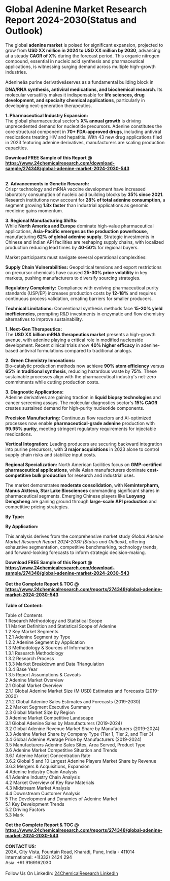 <h1>Global Adenine Market Research Report 2024-2030(Status and Outlook)</h1><p>The global <strong>adenine market</strong> is poised for significant expansion, projected to grow from <strong>USD XX million in 2024 to USD XX million by 2030</strong>, advancing at a steady <strong>CAGR of X%</strong> during the forecast period. This organic nitrogen compound, essential in nucleic acid synthesis and pharmaceutical applications, is witnessing surging demand across multiple high-growth industries.</p><p>Adenineâa purine derivativeâserves as a fundamental building block in <strong>DNA/RNA synthesis, antiviral medications, and biochemical research</strong>. Its molecular versatility makes it indispensable for <strong>life sciences, drug development, and specialty chemical applications</strong>, particularly in developing next-generation therapeutics.</p><p><strong>1. Pharmaceutical Industry Expansion:</strong><br>
The global pharmaceutical sector's <strong>X% annual growth</strong> is driving unprecedented demand for nucleotide precursors. Adenine constitutes the core structural component in <strong>70+ FDA-approved drugs</strong>, including antiviral medications treating HIV and hepatitis. With 43 new drug applications filed in 2023 featuring adenine derivatives, manufacturers are scaling production capacities.</p><div><b>Download FREE Sample of this Report @ 
            <a href="https://www.24chemicalresearch.com/download-sample/274348/global-adenine-market-2024-2030-543">
            https://www.24chemicalresearch.com/download-sample/274348/global-adenine-market-2024-2030-543</a></b></div><br><p><strong>2. Advancements in Genetic Research:</strong><br>
Crispr technology and mRNA vaccine development have increased laboratory consumption of nucleic acid building blocks by <strong>35% since 2021</strong>. Research institutions now account for <strong>28% of total adenine consumption</strong>, a segment growing <strong>1.8x faster</strong> than industrial applications as genomic medicine gains momentum.</p><p><strong>3. Regional Manufacturing Shifts:</strong><br>
While <strong>North America and Europe</strong> dominate high-value pharmaceutical applications, <strong>Asia-Pacific emerges as the production powerhouse</strong>, manufacturing <strong>62% of global adenine supply</strong>. Strategic investments in Chinese and Indian API facilities are reshaping supply chains, with localized production reducing lead times by <strong>40-50%</strong> for regional buyers.</p><p>Market participants must navigate several operational complexities:</p><p><strong>Supply Chain Vulnerabilities:</strong> Geopolitical tensions and export restrictions on precursor chemicals have caused <strong>25-30% price volatility</strong> in key markets, pushing manufacturers to diversify sourcing strategies.</p><p><strong>Regulatory Complexity:</strong> Compliance with evolving pharmaceutical purity standards (USP/EP) increases production costs by <strong>12-18%</strong> and requires continuous process validation, creating barriers for smaller producers.</p><p><strong>Technical Limitations:</strong> Conventional synthesis methods face <strong>15-20% yield inefficiencies</strong>, prompting R&amp;D investments in enzymatic and flow chemistry alternatives to improve sustainability.</p><p><strong>1. Next-Gen Therapeutics:</strong><br>
The <strong>USD XX billion mRNA therapeutics market</strong> presents a high-growth avenue, with adenine playing a critical role in modified nucleoside development. Recent clinical trials show <strong>40% higher efficacy</strong> in adenine-based antiviral formulations compared to traditional analogs.</p><p><strong>2. Green Chemistry Innovations:</strong><br>
Bio-catalytic production methods now achieve <strong>90% atom efficiency</strong> versus <strong>65% in traditional synthesis</strong>, reducing hazardous waste by <strong>75%</strong>. These sustainable processes align with the pharmaceutical industry's net-zero commitments while cutting production costs.</p><p><strong>3. Diagnostic Applications:</strong><br>
Adenine derivatives are gaining traction in <strong>liquid biopsy technologies</strong> and cancer screening assays. The molecular diagnostics sector's <strong>15% CAGR</strong> creates sustained demand for high-purity nucleotide components.</p><p><strong>Precision Manufacturing:</strong> Continuous flow reactors and AI-optimized processes now enable <strong>pharmaceutical-grade adenine</strong> production with <strong>99.95% purity</strong>, meeting stringent regulatory requirements for injectable medications.</p><p><strong>Vertical Integration:</strong> Leading producers are securing backward integration into purine precursors, with <strong>3 major acquisitions</strong> in 2023 alone to control supply chain risks and stabilize input costs.</p><p><strong>Regional Specialization:</strong> North American facilities focus on <strong>GMP-certified pharmaceutical applications</strong>, while Asian manufacturers dominate <strong>cost-competitive bulk production</strong> for research and industrial uses.</p><p>The market demonstrates <strong>moderate consolidation</strong>, with <strong>Keminterpharm, Manus Aktteva, Star Lake Biosciences</strong> commanding significant shares in pharmaceutical segments. Emerging Chinese players like <strong>Luoyang Dengsheng</strong> are gaining ground through <strong>large-scale API production</strong> and competitive pricing strategies.</p><p><strong>By Type:</strong></p><p><strong>By Application:</strong></p><p>This analysis derives from the comprehensive market study <em>Global Adenine Market Research Report 2024-2030 (Status and Outlook)</em>, offering exhaustive segmentation, competitive benchmarking, technology trends, and forward-looking forecasts to inform strategic decision-making.</p><div><b>Download FREE Sample of this Report @ 
            <a href="https://www.24chemicalresearch.com/download-sample/274348/global-adenine-market-2024-2030-543">
            https://www.24chemicalresearch.com/download-sample/274348/global-adenine-market-2024-2030-543</a></b></div><br><div><b>Get the Complete Report & TOC @ 
            <a href="https://www.24chemicalresearch.com/reports/274348/global-adenine-market-2024-2030-543">
            https://www.24chemicalresearch.com/reports/274348/global-adenine-market-2024-2030-543</a></b></div><br>
            <b>Table of Content:</b><p>Table of Contents<br />
1 Research Methodology and Statistical Scope<br />
1.1 Market Definition and Statistical Scope of Adenine<br />
1.2 Key Market Segments<br />
1.2.1 Adenine Segment by Type<br />
1.2.2 Adenine Segment by Application<br />
1.3 Methodology & Sources of Information<br />
1.3.1 Research Methodology<br />
1.3.2 Research Process<br />
1.3.3 Market Breakdown and Data Triangulation<br />
1.3.4 Base Year<br />
1.3.5 Report Assumptions & Caveats<br />
2 Adenine Market Overview<br />
2.1 Global Market Overview<br />
2.1.1 Global Adenine Market Size (M USD) Estimates and Forecasts (2019-2030)<br />
2.1.2 Global Adenine Sales Estimates and Forecasts (2019-2030)<br />
2.2 Market Segment Executive Summary<br />
2.3 Global Market Size by Region<br />
3 Adenine Market Competitive Landscape<br />
3.1 Global Adenine Sales by Manufacturers (2019-2024)<br />
3.2 Global Adenine Revenue Market Share by Manufacturers (2019-2024)<br />
3.3 Adenine Market Share by Company Type (Tier 1, Tier 2, and Tier 3)<br />
3.4 Global Adenine Average Price by Manufacturers (2019-2024)<br />
3.5 Manufacturers Adenine Sales Sites, Area Served, Product Type<br />
3.6 Adenine Market Competitive Situation and Trends<br />
3.6.1 Adenine Market Concentration Rate<br />
3.6.2 Global 5 and 10 Largest Adenine Players Market Share by Revenue<br />
3.6.3 Mergers & Acquisitions, Expansion<br />
4 Adenine Industry Chain Analysis<br />
4.1 Adenine Industry Chain Analysis<br />
4.2 Market Overview of Key Raw Materials<br />
4.3 Midstream Market Analysis<br />
4.4 Downstream Customer Analysis<br />
5 The Development and Dynamics of Adenine Market <br />
5.1 Key Development Trends<br />
5.2 Driving Factors<br />
5.3 Mark</p><div><b>Get the Complete Report & TOC @ 
            <a href="https://www.24chemicalresearch.com/reports/274348/global-adenine-market-2024-2030-543">
            https://www.24chemicalresearch.com/reports/274348/global-adenine-market-2024-2030-543</a></b></div><br><b>CONTACT US:</b><br>
            203A, City Vista, Fountain Road, Kharadi, Pune, India - 411014<br>
            International: +1(332) 2424 294<br>
            Asia: +91 9169162030 <br><br>
            Follow Us On LinkedIn: <a href="https://www.linkedin.com/company/24chemicalresearch/">24ChemicalResearch LinkedIn</a>